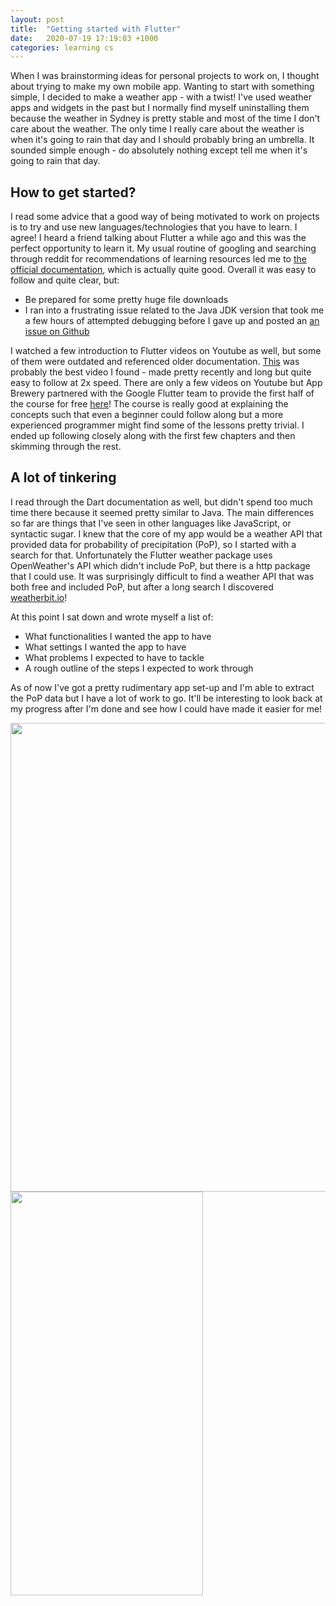 ```yaml
---
layout: post
title:  "Getting started with Flutter"
date:   2020-07-19 17:19:03 +1000
categories: learning cs
---
```


When I was brainstorming ideas for personal projects to work on, I thought about trying to make my own mobile app. Wanting to start with something simple, I decided to make a weather app - with a twist! I've used weather apps and widgets in the past but I normally find myself uninstalling them because the weather in Sydney is pretty stable and most of the time I don't care about the weather. The only time I really care about the weather is when it's going to rain that day and I should probably bring an umbrella. It sounded simple enough - do absolutely nothing except tell me when it's going to rain that day.

## How to get started?
I read some advice that a good way of being motivated to work on projects is to try and use new languages/technologies that you have to learn. I agree! I heard a friend talking about Flutter a while ago and this was the perfect opportunity to learn it. My usual routine of googling and searching through reddit for recommendations of learning resources led me to [the official documentation](https://flutter.dev/docs/get-started/install), which is actually quite good. Overall it was easy to follow and quite clear, but:
- Be prepared for some pretty huge file downloads
- I ran into a frustrating issue related to the Java JDK version that took me a few hours of attempted debugging before I gave up and posted an [an issue on Github](https://github.com/flutter/flutter/issues/61354)

I watched a few introduction to Flutter videos on Youtube as well, but some of them were outdated and referenced older documentation. [This](https://www.youtube.com/watch?v=DIn-4nRfkUg) was probably the best video I found - made pretty recently and long but quite easy to follow at 2x speed. There are only a few videos on Youtube but App Brewery partnered with the Google Flutter team to provide the first half of the course for free [here](https://flutter.dev/freecourse)! The course is really good at explaining the concepts such that even a beginner could follow along but a more experienced programmer might find some of the lessons pretty trivial. I ended up following closely along with the first few chapters and then skimming through the rest.

## A lot of tinkering
I read through the Dart documentation as well, but didn't spend too much time there because it seemed pretty similar to Java. The main differences so far are things that I've seen in other languages like JavaScript, or syntactic sugar. I knew that the core of my app would be a weather API that provided data for probability of precipitation (PoP), so I started with a search for that. Unfortunately the Flutter weather package uses OpenWeather's API which didn't include PoP, but there is a http package that I could use. It was surprisingly difficult to find a weather API that was both free and included PoP, but after a long search I discovered [weatherbit.io](https://www.weatherbit.io/)!

At this point I sat down and wrote myself a list of:
- What functionalities I wanted the app to have
- What settings I wanted the app to have
- What problems I expected to have to tackle
- A rough outline of the steps I expected to work through

As of now I've got a pretty rudimentary app set-up and I'm able to extract the PoP data but I have a lot of work to go. It'll be interesting to look back at my progress after I'm done and see how I could have made it easier for me!

<img src="https://firebasestorage.googleapis.com/v0/b/firescript-577a2.appspot.com/o/imgs%2Fapp%2FAndyNotes%2F2hxJgcX9w4.png?alt=media&token=3863a8b5-5f96-4d84-8907-67708282b792" width="520" height="750" />

<img src="https://firebasestorage.googleapis.com/v0/b/firescript-577a2.appspot.com/o/imgs%2Fapp%2FAndyNotes%2F-nSX0JjSQN.png?alt=media&token=fd6ae0e1-14b0-45c4-9af5-9f4887669a81" width="308" height="646" />
